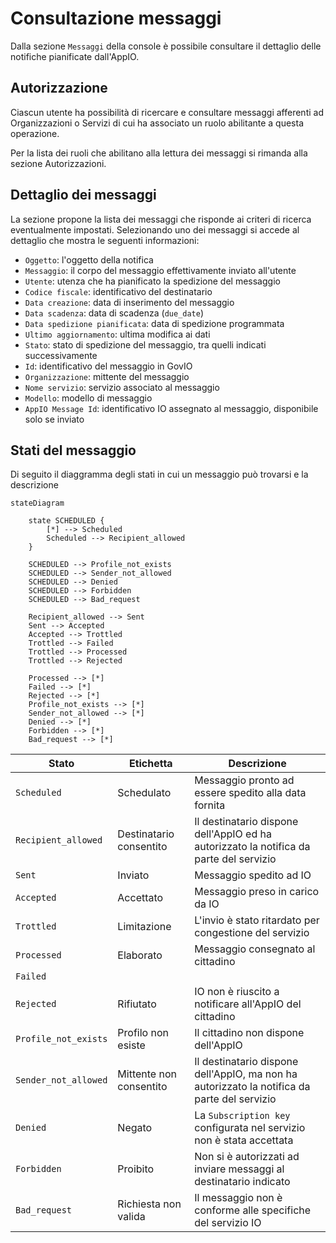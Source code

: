 # Consultazione messaggi

Dalla sezione `Messaggi` della console è possibile consultare il dettaglio delle notifiche pianificate dall'AppIO.

## Autorizzazione

Ciascun utente ha possibilità di ricercare e consultare messaggi afferenti ad Organizzazioni o Servizi di cui ha associato un ruolo abilitante a questa operazione.

Per la lista dei ruoli che abilitano alla lettura dei messaggi si rimanda alla sezione Autorizzazioni.

## Dettaglio dei messaggi

La sezione propone la lista dei messaggi che risponde ai criteri di ricerca eventualmente impostati. Selezionando uno dei messaggi si accede al dettaglio che mostra le seguenti informazioni:

* `Oggetto`: l'oggetto della notifica
* `Messaggio`: il corpo del messaggio effettivamente inviato all'utente
* `Utente`: utenza che ha pianificato la spedizione del messaggio
* `Codice fiscale`: identificativo del destinatario
* `Data creazione`: data di inserimento del messaggio
* `Data scadenza`: data di scadenza (`due_date`)
* `Data spedizione pianificata`: data di spedizione programmata
* `Ultimo aggiornamento`: ultima modifica ai dati
* `Stato`: stato di spedizione del messaggio, tra quelli indicati successivamente
* `Id`: identificativo del messaggio in GovIO
* `Organizzazione`: mittente del messaggio
* `Nome servizio`: servizio associato al messaggio
* `Modello`: modello di messaggio
* `AppIO Message Id`: identificativo IO assegnato al messaggio, disponibile solo se inviato

## Stati del messaggio

Di seguito il diaggramma degli stati in cui un messaggio può trovarsi e la descrizione

```mermaid
stateDiagram
    
    state SCHEDULED {
        [*] --> Scheduled
        Scheduled --> Recipient_allowed
    }

    SCHEDULED --> Profile_not_exists
    SCHEDULED --> Sender_not_allowed
    SCHEDULED --> Denied
    SCHEDULED --> Forbidden
    SCHEDULED --> Bad_request

    Recipient_allowed --> Sent
    Sent --> Accepted
    Accepted --> Trottled
    Trottled --> Failed
    Trottled --> Processed
    Trottled --> Rejected

    Processed --> [*]
    Failed --> [*]
    Rejected --> [*]
    Profile_not_exists --> [*]
    Sender_not_allowed --> [*]
    Denied --> [*]
    Forbidden --> [*]
    Bad_request --> [*]
```

| Stato                | Etichetta               | Descrizione                                                                                 |
| -------------------- | ----------------------- | ------------------------------------------------------------------------------------------- |
| `Scheduled`          | Schedulato              | Messaggio pronto ad essere spedito alla data fornita                                        |
| `Recipient_allowed`  | Destinatario consentito | Il destinatario dispone dell'AppIO ed ha autorizzato la notifica da parte del servizio      |
| `Sent`               | Inviato                 | Messaggio spedito ad IO                                                                     |
| `Accepted`           | Accettato               | Messaggio preso in carico da IO                                                             |
| `Trottled`           | Limitazione             | L'invio è stato ritardato per congestione del servizio                                      |
| `Processed`          | Elaborato               | Messaggio consegnato al cittadino                                                           |
| `Failed`             |                         |                                                                                             |
| `Rejected`           | Rifiutato               | IO non è riuscito a notificare all'AppIO del cittadino                                      |
| `Profile_not_exists` | Profilo non esiste      | Il cittadino non dispone dell'AppIO                                                         |
| `Sender_not_allowed` | Mittente non consentito | Il destinatario dispone dell'AppIO, ma non ha autorizzato la notifica da parte del servizio |
| `Denied`             | Negato                  | La `Subscription key` configurata nel servizio non è stata accettata                        |
| `Forbidden`          | Proibito                | Non si è autorizzati ad inviare messaggi al destinatario indicato                           |
| `Bad_request`        | Richiesta non valida    | Il messaggio non è conforme alle specifiche del servizio IO                                 |

